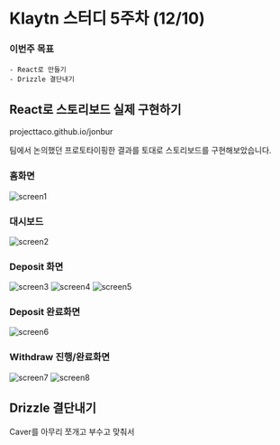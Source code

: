 # Klaytn 스터디 5주차 (12/10)
### 이번주 목표
	- React로 만들기
	- Drizzle 결단내기

## React로 스토리보드 실제 구현하기
projecttaco.github.io/jonbur 

팀에서 논의했던 프로토타이핑한 결과를 토대로 스토리보드를 구현해보았습니다.

### 홈화면
![screen1](https://github.com/projecttaco/Jonbur/raw/master/docs/klaytn_study/images/screen1.png)

### 대시보드
![screen2](https://github.com/projecttaco/Jonbur/raw/master/docs/klaytn_study/images/screen2.png)

### Deposit 화면
![screen3](https://github.com/projecttaco/Jonbur/raw/master/docs/klaytn_study/images/screen3.png)
![screen4](https://github.com/projecttaco/Jonbur/raw/master/docs/klaytn_study/images/screen4.png)
![screen5](https://github.com/projecttaco/Jonbur/raw/master/docs/klaytn_study/images/screen5.png)

### Deposit 완료화면
![screen6](https://github.com/projecttaco/Jonbur/raw/master/docs/klaytn_study/images/screen6.png)

### Withdraw 진행/완료화면
![screen7](https://github.com/projecttaco/Jonbur/raw/master/docs/klaytn_study/images/screen7.png)
![screen8](https://github.com/projecttaco/Jonbur/raw/master/docs/klaytn_study/images/screen8.png)

## Drizzle 결단내기
Caver를 아무리 쪼개고 부수고 맞춰서 
